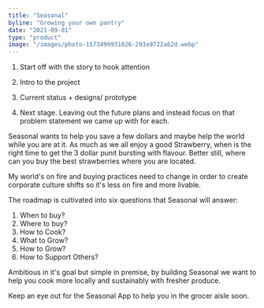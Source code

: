 ```yaml
---
title: "Seasonal"
byline: "Growing your own pantry"
date: "2021-09-01"
type: "product"
image: "/images/photo-1573499931826-293a9722a62d.webp"
---
```




1. Start off with the story to hook attention


2. Intro to the project
3. Current status + designs/ prototype
4. Next stage. Leaving out the future plans and instead focus on that problem statement we came up with for each.



Seasonal wants to help you save a few dollars and maybe help the world while you are at it. As much as we all enjoy a good Strawberry, when is the right time to get the 3 dollar punit bursting with flavour. Better still, where can you buy the best strawberries where you are located. 

My world's on fire and buying practices need to change in order to create corporate culture shifts so it's less on fire and more livable. 

The roadmap is cultivated into six questions that Seasonal will answer: 
1. When to buy?
2. Where to buy?
3. How to Cook?
4. What to Grow?
5. How to Grow?
6. How to Support Others?

Ambitious in it's goal but simple in premise, by building Seasonal we want to help you cook more locally and sustainably with fresher produce.

Keep an eye out for the Seasonal App to help you in the grocer aisle soon.